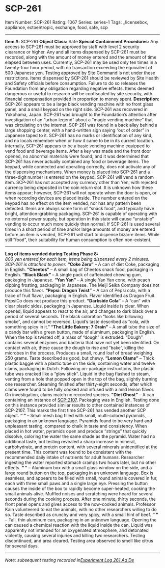 # SCP-261
Item Number: SCP-261
Rating: 1067
Series: series-1
Tags: _licensebox, appliance, ectoentropic, exchange, food, safe, scp

---

**Item #:** SCP-261
**Object Class:** Safe
**Special Containment Procedures:** Any access to SCP-261 must be approved by staff with level 2 security clearance or higher. Any and all items dispensed by SCP-261 must be recorded, along with the amount of money entered and the amount of time elapsed between uses. Currently, SCP-261 may be used only ten times in a twenty-four hour period, with no transaction exceeding the equivalent of 500 Japanese yen. Testing approved by Site Command is not under these restrictions.
Items dispensed by SCP-261 should be reviewed by Site Health and Safety officials before consumption. Failure to do so releases the Foundation from any obligation regarding negative effects. Items deemed dangerous or useful to research will be confiscated by site security, with financial compensation provided in proportion to money spent.
**Description:** SCP-261 appears to be a large black vending machine with no front glass panel, and a small keypad on the right side. SCP-261 was recovered in Yokohama, Japan. SCP-261 was brought to the Foundation’s attention after investigation of an “urban legend” about a “magic vending machine” that was circulating on the internet. SCP-261 was found in a back alley behind a large shopping center, with a hand-written sign saying “out of order” in Japanese taped to it. SCP-261 has no marks or identification of any kind, and no locals remember when or how it came to be in its current location.
Internally, SCP-261 appears to be a basic vending machine equipped to vend food and beverage items. After a key was made and the front door opened, no abnormal materials were found, and it was determined that SCP-261 has never actually contained any food or beverage items. The keypad, while connected and operating correctly, does not activate any of the dispensing mechanisms.
When money is placed into SCP-261 and a three-digit number is entered on the keypad, SCP-261 will vend a random item. SCP-261 has not accepted any currency other than Yen, with rejected currency being deposited in the coin return slot. It is unknown how these items appear; however, SCP-261 will not operate when the door is open, or when recording devices are placed inside. The number entered on the keypad has no effect on the item vended, nor has any pattern been detected. Items are always some form of “snack food”, and typically have bright, attention-grabbing packaging.
SCP-261 is capable of operating with no external power supply, but operation in this state will cause “unstable” vending to occur much more quickly than normal. If SCP-261 is used several times in a short period of time and/or large amounts of money are entered before an item is vended, SCP-261 will start to dispense bizarre items. While still “food”, their suitability for human consumption is often non-existent.
* * *
**Log of items vended during Testing Phase 8:**  
_800 yen entered for each item, items being dispensed every 2 minutes. SCP-261 is attached to power._
**“Coke Zero”** – A can of diet Coke, packaging in English.
**“Cheetos”** – A small bag of Cheetos snack food, packaging in English.
**“Black Black”** – A single pack of caffeinated chewing gum, packaging in Japanese.
**“Yan Yan”** – A single Yan Yan cone, with peach dipping frosting, packaging in Japanese. The Meiji Seika Company does not produce this flavor.
**“Pepsi: Dragon Twist”** – A can of Pepsi cola, with a trace of fruit flavor, packaging in English. Flavor identified as Dragon Fruit. PepsiCo does not produce this product.
**“Darkside Cola”** – A “can” with clear plastic sides, packaging in Japanese. Liquid inside is clear. When opened, liquid appears to react to the air, and changes to dark black over a period of several seconds. The black coloration “looks like billowing smoke”, and cannot be reversed. Liquid’s taste described as “cola, with something spicy in it.”
**“The Little Bakery: 7 Grain”** – A small tube the size of a candy bar with a green button, made of aluminum, packaging in English. When the top is twisted off, a mass of “dough” is extruded. “Dough” contains several enzymes and bacteria that have not yet been identified. On contact with air, these cause the dough to rise and “bake”, killing the microbes in the process. Produces a small, round loaf of bread weighing 250 grams. Taste described as good, but chewy.
**“Lemon Clams”** – Thick plastic baggie with a plastic tube on the side, containing water and twelve clams, packaging in Dutch. Following on-package instructions, the plastic tube was cracked like a “glow stick”. Liquid in the bag flashed to steam, venting from a hole that popped open in the top of the bag, slightly burning one researcher. Steaming finished after thirty-eight seconds, after which clams were found to be fully cooked and infused with a mild lemon flavor. On investigation, clams match no recorded species.
**"Diet Ghost"** – A can containing an instance of [SCP-2107](/scp-2107). Packaging was in English. Testing done on this instance provided similar results to other contained instances of SCP-2107. This marks the first time SCP-261 has vended another SCP object.
**“ <Unknown>”** – Small mesh bag filled with small, multi-colored pyramids, packaging in an unknown language. Pyramids found to be very hard and unpleasant tasting, compared to chalk in taste and consistency. When placed in hot water, pyramids open and produce “strings” that quickly dissolve, coloring the water the same shade as the pyramid. Water had no additional taste, but testing revealed a sharp increase in mineral, carbohydrate, and protein content, with several minerals unidentified at the present time. This content was found to be consistent with the recommended daily intake of nutrients for adult humans. Researcher ingesting the water reported stomach cramps two hours later, but no other effects.
**“ <Unknown>”** – Aluminum box with a small glass window on the side, and a large round button on the top, packaging in an unknown language. Box is seamless, and appears to be filled with small, round animals covered in fur, each with three small paws and a single large eye. Pressing the button causes the inside of the box to rapidly become super-heated, cooking the small animals alive. Muffled noises and scratching were heard for several seconds during the cooking process. After one minute, thirty seconds, the front panel opens and gives access to the now-cooked animals. Professor Kain volunteered to eat the animals, with no other researchers willing to do so. Taste described as crunchy and very spicy, with a small hint of beef.
**“ <Unknown>”** – Tall, thin aluminum can, packaging in an unknown language. Opening the can caused a chemical reaction with the liquid inside the can. Liquid was apparently not intended for an oxygenated atmosphere, and detonated violently, causing several injuries and killing two researchers. Testing discontinued, and area cleared. Testing area observed to smell like citrus for several days.
* * *
_Note: subsequent testing recorded in[Experiment Log 261 Ad De](/experiment-log-261-ad-de)_